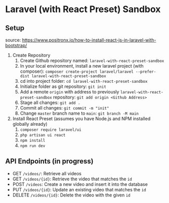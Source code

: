 # Laravel (with React Preset) Sandbox
## Setup
source: https://www.positronx.io/how-to-install-react-js-in-laravel-with-bootstrap/
1. Create Repository
   1. Create Github repository named: `laravel-with-react-preset-sandbox`
   2. In your local environment, install a new laravel project (with composer): `composer create-project laravel/laravel --prefer-dist laravel-with-react-preset-sandbox`
   3. cd into project folder: `cd laravel-with-react-preset-sandbox`
   4. Initialize folder as git repository: `git init`
   5. Add a remote `origin` with address to previously `laravel-with-react-preset-sandbox` repository: `git add origin <Github Address>`
   6. Stage all changes: `git add .`
   7. Commit all changes: `git commit -m "init"`
   8. Change `master` branch name to `main`: `git branch -M main`
2. Install React Preset (assumes you have Node.js and NPM installed globally already)
   1. `composer require laravel/ui`
   2. `php artisan ui react`
   3. `npm install`
   4. `npm run dev`
## API Endpoints (in progress)
* GET `/videos/`: Retrieve all videos
* GET `/videos/{id}`: Retrieve the video that matches the `id`
* POST `/videos`: Create a new video and insert it into the database
* PUT `/videos/{id}`: Update an existing video that matches the `id`
* DELETE `/videos/{id}`: Delete the video with the given `id`
